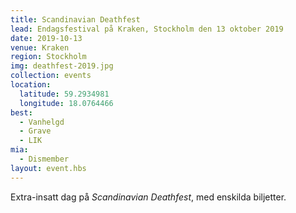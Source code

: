 ```yaml
---
title: Scandinavian Deathfest
lead: Endagsfestival på Kraken, Stockholm den 13 oktober 2019
date: 2019-10-13
venue: Kraken
region: Stockholm
img: deathfest-2019.jpg
collection: events
location:
  latitude: 59.2934981
  longitude: 18.0764466
best:
  - Vanhelgd
  - Grave
  - LIK
mia:
  - Dismember
layout: event.hbs
---
```


Extra-insatt dag på _Scandinavian Deathfest_, med enskilda biljetter.
